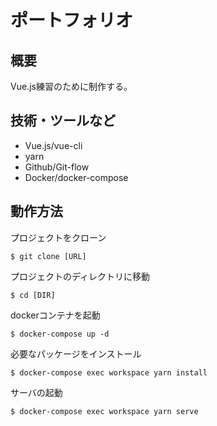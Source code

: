 # ポートフォリオ

## 概要

Vue.js練習のために制作する。

## 技術・ツールなど

- Vue.js/vue-cli
- yarn
- Github/Git-flow
- Docker/docker-compose

## 動作方法

プロジェクトをクローン

```
$ git clone [URL]
```

プロジェクトのディレクトリに移動

```
$ cd [DIR]
```

dockerコンテナを起動

```
$ docker-compose up -d
```

必要なパッケージをインストール

```
$ docker-compose exec workspace yarn install
```

サーバの起動

```
$ docker-compose exec workspace yarn serve
```

